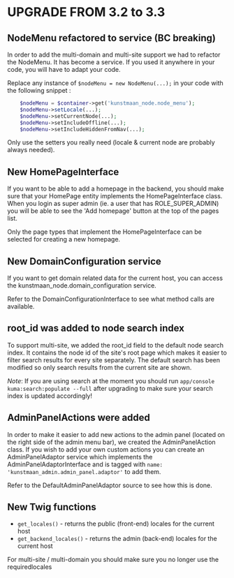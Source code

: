 # UPGRADE FROM 3.2 to 3.3

## NodeMenu refactored to service (BC breaking)

In order to add the multi-domain and multi-site support we had to refactor the NodeMenu. It has become
a service. If you used it anywhere in your code, you will have to adapt your code.

Replace any instance of ```$nodeMenu = new NodeMenu(...);``` in your code with the following snippet :

```php
    $nodeMenu = $container->get('kunstmaan_node.node_menu');
    $nodeMenu->setLocale(...);
    $nodeMenu->setCurrentNode(...);
    $nodeMenu->setIncludeOffline(...);
    $nodeMenu->setIncludeHiddenFromNav(...);
```

Only use the setters you really need (locale & current node are probably always needed).


## New HomePageInterface

If you want to be able to add a homepage in the backend, you should make sure that your HomePage entity implements the
HomePageInterface class. When you login as super admin (ie. a user that has ROLE_SUPER_ADMIN) you will be able to see
the 'Add homepage' button at the top of the pages list.

Only the page types that implement the HomePageInterface can be selected for creating a new homepage.


## New DomainConfiguration service

If you want to get domain related data for the current host, you can access the kunstmaan_node.domain_configuration
service.

Refer to the DomainConfigurationInterface to see what method calls are available.


## root_id was added to node search index

To support multi-site, we added the root_id field to the default node search index. It contains the node id of the
site's root page which makes it easier to filter search results for every site separately. The default search has
been modified so only search results from the current site are shown.

*Note*: If you are using search at the moment you should run ```app/console kuma:search:populate --full``` after
upgrading to make sure your search index is updated accordingly!


## AdminPanelActions were added

In order to make it easier to add new actions to the admin panel (located on the right side of the admin menu bar), we
created the AdminPanelAction class. If you wish to add your own custom actions you can create an AdminPanelAdaptor service
which implements the AdminPanelAdaptorInterface and is tagged with ```name: 'kunstmaan_admin.admin_panel.adaptor'```
to add them.

Refer to the DefaultAdminPanelAdaptor source to see how this is done.


## New Twig functions

- ```get_locales()``` - returns the public (front-end) locales for the current host
- ```get_backend_locales()``` - returns the admin (back-end) locales for the current host

For multi-site / multi-domain you should make sure you no longer use the requiredlocales